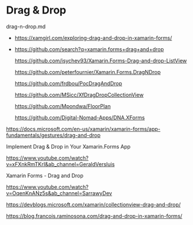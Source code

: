 # Drag & Drop

drag-n-drop.md

*   https://xamgirl.com/exploring-drag-and-drop-in-xamarin-forms/

*   https://github.com/search?q=xamarin.forms+drag+and+drop

    https://github.com/isychev93/Xamarin.Forms-Drag-and-drop-ListView

    https://github.com/peterfournier/Xamarin.Forms.DragNDrop

    https://github.com/frdbou/PocDragAndDrop

    https://github.com/MSicc/XfDragDropCollectionView

    https://github.com/Mpondwa/FloorPlan

    https://github.com/Digital-Nomad-Apps/DNA.XForms




https://docs.microsoft.com/en-us/xamarin/xamarin-forms/app-fundamentals/gestures/drag-and-drop

Implement Drag & Drop in Your Xamarin.Forms App

https://www.youtube.com/watch?v=xFXnkRmTKrI&ab_channel=GeraldVersluis

Xamarin Forms - Drag and Drop

https://www.youtube.com/watch?v=OqenKnANz5s&ab_channel=SarrawyDev

https://devblogs.microsoft.com/xamarin/collectionview-drag-and-drop/

https://blog.francois.raminosona.com/drag-and-drop-in-xamarin-forms/